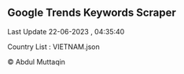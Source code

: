 

## Google Trends Keywords Scraper 
 
Last Update 22-06-2023 , 04:35:40

Country List :
VIETNAM.json



© Abdul Muttaqin 
